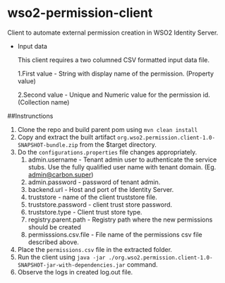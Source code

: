 # wso2-permission-client
Client to automate external permission creation in WSO2 Identity Server.

* Input data

    This client requires a two columned CSV formatted input data file.
    
     1.First value - String with display name of the permission. (Property value)
     
    2.Second value - Unique and Numeric value for the permission id. (Collection name) 
    
##Instrunctions
1. Clone the repo and build parent pom using `mvn clean install`
2. Copy and extract the built artifact `org.wso2.permission.client-1.0-SNAPSHOT-bundle.zip` from the $target directory.
3. Do the `configurations.properties` file changes appropriately.
    1. admin.username - Tenant admin user to authenticate the service stubs. Use the fully qualified user name with tenant domain. (Eg. admin@carbon.super)
    2. admin.password - password of tenant admin.
    3. backend.url - Host and port of the Identity Server.
    4. truststore - name of the client truststore file.
    5. truststore.password - client trust store password.
    6. truststore.type - Client trust store type.
    7. registry.parent.path - Registry path where the new permissions should be created
    8. permisssions.csv.file - File name of the permissions csv file described above.
4. Place the `permissions.csv` file in the extracted folder.
5. Run the client using `java -jar ./org.wso2.permission.client-1.0-SNAPSHOT-jar-with-dependencies.jar` command.
6. Observe the logs in created log.out file.